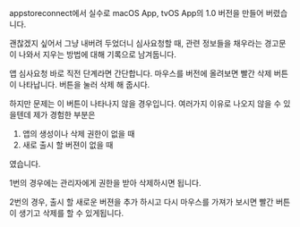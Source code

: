 ﻿appstoreconnect에서 실수로 macOS App, tvOS App의 1.0 버전을 만들어 버렸습니다.  

괜찮겠지 싶어서 그냥 내버려 두었더니 심사요청할 때, 관련 정보들을 채우라는 경고문이 나와서 지우는 방법에 대해 기록으로 남겨둡니다.

앱 심사요청 바로 직전 단계라면 간단합니다. 마우스를 버전에 올려보면 빨간 삭제 버튼이 나타납니다. 버튼을 눌러 삭제 해 줍시다.

하지만 문제는 이 버튼이 나타나지 않을 경우입니다. 여러가지 이유로 나오지 않을 수 있을텐데 제가 경험한 부분은 

1. 앱의 생성이나 삭제 권한이 없을 때
2. 새로 출시 할 버젼이 없을 때

였습니다. 

1번의 경우에는 관리자에게 권한을 받아 삭제하시면 됩니다.

2번의 경우, 출시 할 새로운 버젼을 추가 하시고 다시 마우스를 가져가 보시면 빨간 버튼이 생기고 삭제를 할 수 있게됩니다.


